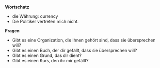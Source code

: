 **Wortschatz**

- die Währung: currency
- Die Politiker vertreten mich nicht.

**Fragen**

- Gibt es eine Organization, die Ihnen gehört sind, dass sie übersprechen will?
- Gibt es einen Buch, der dir gefällt, dass sie übersprechen will?
- Gibt es einen Grund, das dir dient?
- Gibt es einen Kurs, den ihr mir gefällt?
